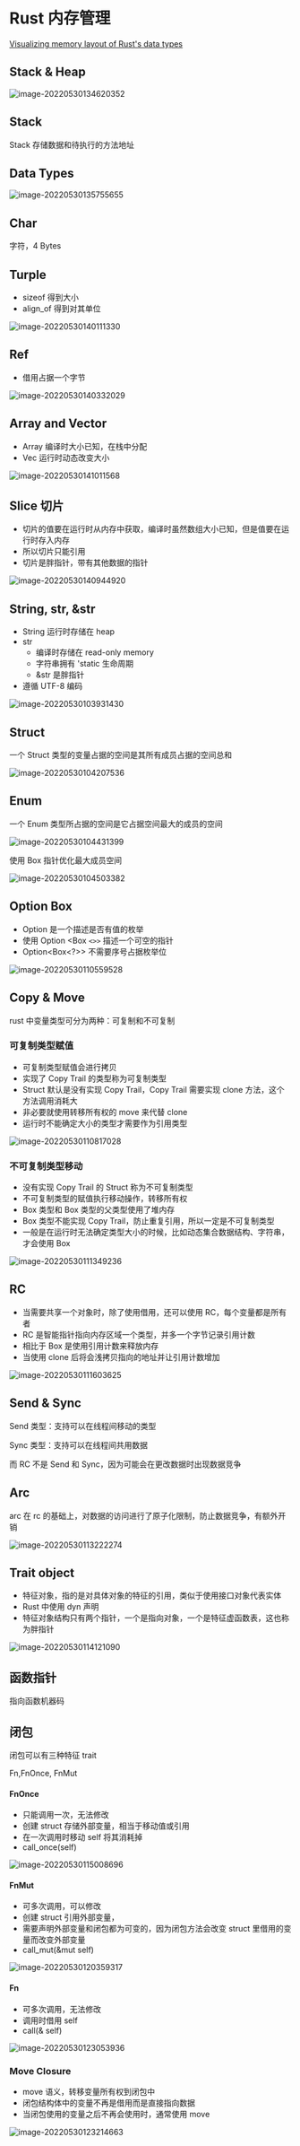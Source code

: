 # Rust 内存管理

[Visualizing memory layout of Rust&#39;s data types](https://www.bilibili.com/video/BV1KT4y167f1)

## Stack & Heap

![image-20220530134620352](rust-memory.assets/image-20220530134620352.png)

## Stack

Stack 存储数据和待执行的方法地址

## Data Types

![image-20220530135755655](rust-memory.assets/image-20220530135755655.png)

## Char

字符，4 Bytes

## Turple

* sizeof 得到大小
* align_of 得到对其单位

![image-20220530140111330](rust-memory.assets/image-20220530140111330.png)

## Ref

* 借用占据一个字节

![image-20220530140332029](rust-memory.assets/image-20220530140332029.png)

## Array and Vector

* Array 编译时大小已知，在栈中分配
* Vec 运行时动态改变大小

![image-20220530141011568](rust-memory.assets/image-20220530141011568.png)

## Slice 切片

* 切片的值要在运行时从内存中获取，编译时虽然数组大小已知，但是值要在运行时存入内存
* 所以切片只能引用
* 切片是胖指针，带有其他数据的指针

![image-20220530140944920](rust-memory.assets/image-20220530140944920.png)

## String, str, &str

* String 运行时存储在 heap
* str
  * 编译时存储在 read-only memory
  * 字符串拥有 'static 生命周期
  * &str 是胖指针
* 遵循 UTF-8 编码

![image-20220530103931430](rust-memory.assets/image-20220530103931430.png)

## Struct

一个 Struct 类型的变量占据的空间是其所有成员占据的空间总和

![image-20220530104207536](rust-memory.assets/image-20220530104207536.png)

## Enum

一个 Enum 类型所占据的空间是它占据空间最大的成员的空间

![image-20220530104431399](rust-memory.assets/image-20220530104431399.png)

使用 Box 指针优化最大成员空间

![image-20220530104503382](rust-memory.assets/image-20220530104503382.png)

## Option Box

* Option 是一个描述是否有值的枚举
* 使用 Option <Box `<>>` 描述一个可空的指针
* Option<Box<?>> 不需要序号占据枚举位

![image-20220530110559528](rust-memory.assets/image-20220530110559528.png)

## Copy & Move

rust 中变量类型可分为两种：可复制和不可复制

### 可复制类型赋值

* 可复制类型赋值会进行拷贝
* 实现了 Copy Trail 的类型称为可复制类型
* Struct 默认是没有实现 Copy Trail，Copy Trail 需要实现 clone 方法，这个方法调用消耗大
* 非必要就使用转移所有权的 move 来代替 clone
* 运行时不能确定大小的类型才需要作为引用类型

![image-20220530110817028](rust-memory.assets/image-20220530110817028.png)

### 不可复制类型移动

* 没有实现 Copy Trail 的 Struct 称为不可复制类型
* 不可复制类型的赋值执行移动操作，转移所有权
* Box 类型和 Box 类型的父类型使用了堆内存
* Box 类型不能实现 Copy Trail，防止重复引用，所以一定是不可复制类型
* 一般是在运行时无法确定类型大小的时候，比如动态集合数据结构、字符串，才会使用 Box

![image-20220530111349236](rust-memory.assets/image-20220530111349236.png)

## RC

- 当需要共享一个对象时，除了使用借用，还可以使用 RC，每个变量都是所有者
- RC 是智能指针指向内存区域一个类型，并多一个字节记录引用计数
- 相比于 Box 是使用引用计数来释放内存
- 当使用 clone 后将会浅拷贝指向的地址并让引用计数增加

![image-20220530111603625](rust-memory.assets/image-20220530111603625.png)

## Send & Sync

Send 类型：支持可以在线程间移动的类型

Sync 类型：支持可以在线程间共用数据

而 RC 不是 Send 和 Sync，因为可能会在更改数据时出现数据竞争

## Arc

arc 在 rc 的基础上，对数据的访问进行了原子化限制，防止数据竞争，有额外开销

![image-20220530113222274](rust-memory.assets/image-20220530113222274.png)

## Trait object

* 特征对象，指的是对具体对象的特征的引用，类似于使用接口对象代表实体
* Rust 中使用 dyn 声明
* 特征对象结构只有两个指针，一个是指向对象，一个是特征虚函数表，这也称为胖指针

![image-20220530114121090](rust-memory.assets/image-20220530114121090.png)

## 函数指针

指向函数机器码

## 闭包

闭包可以有三种特征 trait

Fn,FnOnce, FnMut

#### FnOnce

* 只能调用一次，无法修改
* 创建 struct 存储外部变量，相当于移动值或引用
* 在一次调用时移动 self 将其消耗掉
* call_once(self)

![image-20220530115008696](rust-memory.assets/image-20220530115008696.png)

#### FnMut

* 可多次调用，可以修改
* 创建 struct 引用外部变量，
* 需要声明外部变量和闭包都为可变的，因为闭包方法会改变 struct 里借用的变量而改变外部变量
* call_mut(&mut self)

![image-20220530120359317](rust-memory.assets/image-20220530120359317.png)

#### Fn

* 可多次调用，无法修改
* 调用时借用 self
* call(& self)

![image-20220530123053936](rust-memory.assets/image-20220530123053936.png)

### Move Closure

* move 语义，转移变量所有权到闭包中
* 闭包结构体中的变量不再是借用而是直接指向数据
* 当闭包使用的变量之后不再会使用时，通常使用 move

![image-20220530123214663](rust-memory.assets/image-20220530123214663.png)
